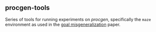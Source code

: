 ## procgen-tools

Series of tools for running experiments on _procgen_, specifically the `maze` environment as used in the [goal misgeneralization](https://arxiv.org/abs/2105.14111) paper.
